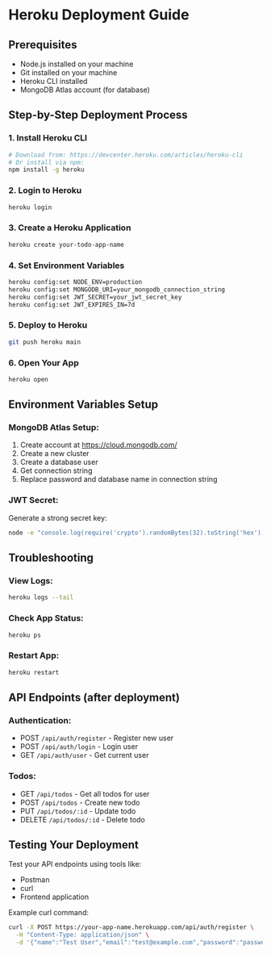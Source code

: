 # Heroku Deployment Guide

## Prerequisites
- Node.js installed on your machine
- Git installed on your machine
- Heroku CLI installed
- MongoDB Atlas account (for database)

## Step-by-Step Deployment Process

### 1. Install Heroku CLI
```bash
# Download from: https://devcenter.heroku.com/articles/heroku-cli
# Or install via npm:
npm install -g heroku
```

### 2. Login to Heroku
```bash
heroku login
```

### 3. Create a Heroku Application
```bash
heroku create your-todo-app-name
```

### 4. Set Environment Variables
```bash
heroku config:set NODE_ENV=production
heroku config:set MONGODB_URI=your_mongodb_connection_string
heroku config:set JWT_SECRET=your_jwt_secret_key
heroku config:set JWT_EXPIRES_IN=7d
```

### 5. Deploy to Heroku
```bash
git push heroku main
```

### 6. Open Your App
```bash
heroku open
```

## Environment Variables Setup

### MongoDB Atlas Setup:
1. Create account at https://cloud.mongodb.com/
2. Create a new cluster
3. Create a database user
4. Get connection string
5. Replace password and database name in connection string

### JWT Secret:
Generate a strong secret key:
```bash
node -e "console.log(require('crypto').randomBytes(32).toString('hex'))"
```

## Troubleshooting

### View Logs:
```bash
heroku logs --tail
```

### Check App Status:
```bash
heroku ps
```

### Restart App:
```bash
heroku restart
```

## API Endpoints (after deployment)

### Authentication:
- POST `/api/auth/register` - Register new user
- POST `/api/auth/login` - Login user
- GET `/api/auth/user` - Get current user

### Todos:
- GET `/api/todos` - Get all todos for user
- POST `/api/todos` - Create new todo
- PUT `/api/todos/:id` - Update todo
- DELETE `/api/todos/:id` - Delete todo

## Testing Your Deployment

Test your API endpoints using tools like:
- Postman
- curl
- Frontend application

Example curl command:
```bash
curl -X POST https://your-app-name.herokuapp.com/api/auth/register \
  -H "Content-Type: application/json" \
  -d '{"name":"Test User","email":"test@example.com","password":"password123"}'
```
